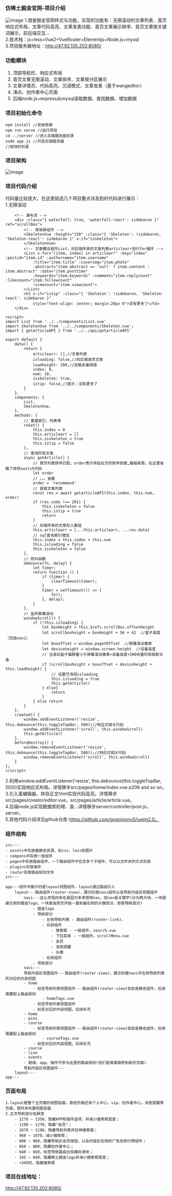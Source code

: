 ### 仿稀土掘金官网-项目介绍

![image](./public/juejindemo.jpg) 
1.借鉴掘金官网样式与功能，实现的功能有：无限滚动的文章列表、首页响应式布局、文章代码高亮、文章发表功能、首页文章展示排序、首页文章按关键词展示、前后端交互...  
2.技术栈：js+less+Vue2+VueRouter+Elementjs+Node.js+mysql  
3.项目服务器地址：http://47.92.135.202:8080/  

### 功能模块
1. 顶部导航栏、响应式布局
2. 首页文章无限滚动、文章排序、文章按分区展示
3. 文章详情页、代码高亮、沉浸模式、文章发表（基于wangeditor）
4. 沸点、创作者中心页面
5. 后端node.js+express从mysql读取数据、查找数据、增加数据

### 项目初始化命令
```
npm install //安装依赖
npm run serve //运行项目
cd ../server //进入后端服务器目录
node app.js //开启后端服务器
//愉快的玩耍
```

### 项目架构
![image](./public/frame.jpg) 

### 项目代码介绍
代码量比较庞大，在这里挑选几个项目要点涉及到的代码进行展示：  
1.无限滚动
```
    <!-- 瀑布流 -->
    <div :class="{ waterfall: true, 'waterfall-react': sidebaron }" ref="scrollBox">
        <!-- 骨架屏组件 -->
        <SkeletonVue :height="150" :class="{ 'Skeleton': !sidebaron, 'Skeleton-react': sidebaron }" v-if="isskeleton">
        </SkeletonVue>
        <!-- 文章概览组件List，对后端传来的文章列表articlearr进行for循环 -->
        <List v-for="(item, index) in articlearr" :key="index" :postid="item.id" :authorname="item.username"
            :title="item.title" :coverimg="item.photo"
            :abstract="item.abstract == 'null' ? item.content : item.abstract" :date="item.posttime"
            :keywords="item.keywords" :comment="item.replycount" :likecount="item.followcount"
            :viewcount="item.viewcount">
        </List>
        <h3 v-if="istip" :class="{ 'Skeleton': !sidebaron, 'Skeleton-react': sidebaron }"
            style="text-align: center; margin:20px 0">没有更多了</h3>
    </div>
```
```
<script>
import List from '../../components/List.vue'
import SkeletonVue from '../../components/Skeleton.vue';
import { getarticleAPI } from '../../api/getarticleAPI'

export default {
    data() {
        return {
            articlearr: [],//文章列表
            isloading: false,//向后端请求文章
            loadheight: 200,//加载余量阈值
            index: 0,
            num: 10,
            isskeleton: true,
            istip: false,//提示：没有更多了
        }
    },
    components: {
        List,
        SkeletonVue,
    },
    methods: {
        // 重置索引、列表等
        reSet() {
            this.index = 0
            this.articlearr = []
            this.isskeleton = true
            this.istip = false
        },
        // 查询所有文章
        async getArticle() {
            // 首页列表排序匹配，order表示传给后方的排序依据,篇幅有限，在这里省略了排序switch代码
            let order
            // 。。。省略
            order = 'recommend'
            // 获取文章列表
            const res = await getarticleAPI(this.index, this.num, order)
            if (res.code !== 201) {
                this.isskeleton = false
                this.istip = true
                return
            }
            // 后端传来的文章存入数组
            this.articlearr = [...this.articlearr, ...res.data]
            // sql查询索引增加
            this.index = this.index + this.num
            this.isloading = false
            this.isskeleton = false
        },
        // 防抖函数
        debounce(fn, delay) {
            let timer;
            return function () {
                if (timer) {
                    clearTimeout(timer);
                }
                timer = setTimeout(() => {
                    fn();
                }, delay);
            }
        },
        // 监听屏幕滚动
        windowScroll() {
            if (!this.isloading) {
                let boxHeight = this.$refs.scrollBox.offsetHeight
                let scrollboxheight = boxHeight + 56 + 42  //盒子高度（包括navi）
                let boxoffset = window.pageYOffset  //屏幕滚动像素
                let deviceheight = window.screen.height  //设备高度
                // 当滚动盒子偏移量小于屏幕滚动像素+设备高度+200余量时获取新文章
                if (scrollboxheight < boxoffset + deviceheight + this.loadheight) {
                    // 设置节流阀isloading
                    this.isloading = true
                    this.getArticle()
                } else{
                    return
                }
            } else return
        }
    },
    created() {
        window.addEventListener('resize', this.debounce(this.toggleTopBar, 500))//响应式相关代码
        window.addEventListener('scroll', this.windowScroll)
        this.getArticle()
    },
    beforeDestroy() {
        window.removeEventListener('resize', this.debounce(this.toggleTopBar, 500));//响应式相关代码
        window.removeEventListener('scroll', this.windowScroll)
    }
};
</script>
```
2.利用window.addEventListener('resize', this.debounce(this.toggleTopBar, 500))实现响应式布局。详情移步src/pages/home/index.vue  p206 and so on。  
3.引入富编辑器，转存正文html实现代码高亮。详情移步src/pages/creator/editor.vue，src/pages/article/article.vue。  
4.后端node.js实现数据库的增、查...详情移步server/controller/post.js，server。  
5.其他代码介绍详见github仓库-https://github.com/gogojonnyS/juejin2.0。  

### 组件结构
```
src---  
- assets中存放着静态资源，如css、less和图片  
- compons中存放一般组件  
- pages中存放路由组件，一个路由组件中包含多个子组件，可以以文件夹的方式存放  
- plugins存放插件  
- router存放路由规则文件  
src---  

app---组件中展示的是layout视图组件，layout通过路由引入   
	layout---路由组件(router-view)，展示的是navi组件以及导航内容区视图组件  
		navi---这么奇怪的命名是因为本来想用nav，但nav是关键字(分为两大块，一块是最左侧的掘金logo，一块是由首页开始一直到最右侧的头像部分，即是导航部分)  
			- 掘金logo  
			- 导航部分  
				- 左侧导航列表 - 路由组件(router-link)，  
				- 右侧组件  
					- 搜索框 - 一般组件，search.vue  
					- 下拉菜单 - 一般组件，scrollMenu.vue  
					- 会员  
					- 消息提醒  
					- 头像  
				- 右侧组件  
			- 导航部分  
		navi---  
		导航内容区视图组件---路由组件(router-view)，展示的是navi中左侧导航列表所对应的内容视图  
		- home  
			- 标签导航列表视图组件---路由组件(router-view)目前是静态组件，后续需要配上路由规则  
				- homeTags.vue  
			- 标签导航列表视图组件  
			- 标签对应的内容视图，后续补充  
		- home  
		- pins  
		- course  
			- 标签导航列表视图组件---路由组件(router-view)目前是静态组件，后续需要配上路由规则  
    			- courseTags.vue   
			- 标签对应的内容视图，后续补充  
		- course  
		- live  
		- events  
		- 商城、app、插件不参与这里的路由规则(他们是直接跳转到新的页面)  
		导航内容区视图组件---  
	layout---  
app---  
```

### 页面布局
```
1.layout是整个主页面的视图容器，其他页面还有个人中心，vip，创作者中心，消息提醒等页面，暂时未布置视图容器  
2.主页导航部分在屏宽  
	- 1270 ~ 1350，隐藏APP和插件选项，并减小搜索框宽度；  
	- 1190 ~ 1270，隐藏"会员"；  
	- 1070 ~ 1190，隐藏导航列表并拉伸搜索框；  
	- 960 ~ 1070，减小搜索框；  
	- 800 ~ 960，隐藏导航区会员按钮，以及内容区右侧的广告及排行榜组件；  
	- 660 ~ 800，隐藏创作者中心；  
	- 640 ~ 660，标签导航路由出现横向滑块；  
	- 345 ~ 640，隐藏稀土掘金logo并减小搜索框宽度；  
	- <345时，隐藏搜索框  
```

### 项目在线地址：

http://47.92.135.202:8080/

